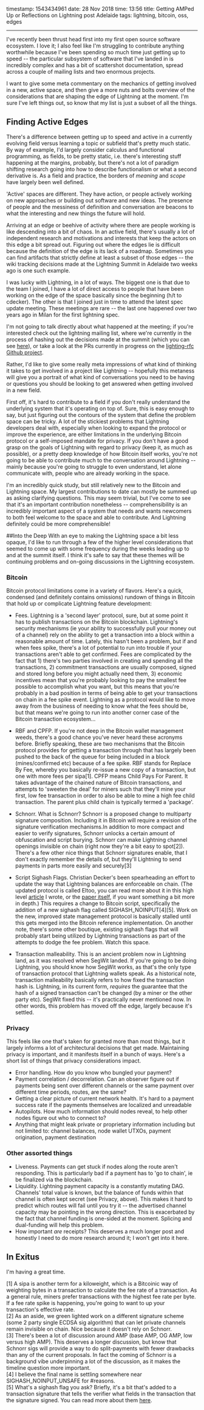 timestamp: 1543434961
date: 28 Nov 2018
time: 13:56
title: Getting AMPed Up or Reflections on Lightning post Adelaide
tags: lightning, bitcoin, oss, edges

---

I've recently been thrust head first into my first open source software ecosystem. I love it; I also feel like I'm struggling to contribute anything worthwhile because I've been spending so much time just getting up to speed -- the particular subsystem of software that I've landed in is incredibly complex and has a bit of scattershot documentation, spread across a couple of mailing lists and two enormous projects.

I want to give some meta commentary on the mechanics of getting involved in a new, active space, and then give a more nuts and bolts overview of the considerations that are shaping the edge of Lightning at the moment. I'm sure I've left things out, so know that my list is just a subset of all the things.

## Finding Active Edges
There's a difference between getting up to speed and active in a currently evolving field versus learning a topic or subfield that's pretty much static. By way of example, I'd largely consider calculus and functional programming, as fields, to be pretty static, i.e. there's interesting stuff happening at the margins, probably, but there's not a lot of paradigm shifting research going into how to describe functionalism or what a second derivative is. As a field and practice, the borders of *meaning* and *scope* have largely been well defined.

'Active' spaces are different. They have action, or people actively working on new approaches or building out software and new ideas. The presence of people and the messiness of definition and conversation are beacons to what the interesting and new things the future will hold.

Arriving at an edge or beehive of activity where there are people working is like descending into a bit of chaos.  In an active field, there's usually a lot of independent research and motivations and interests that keep the actors on this edge a bit spread out. Figuring out where the edges lie is difficult because the definition of the edge is its lack of a roadmap. Sometimes you can find artifacts that strictly define at least a subset of those edges -- the wiki tracking decisions made at the Lightning Summit in Adelaide two weeks ago is one such example.

I was lucky with Lightning, in a lot of ways. The biggest one is that due to the team I joined, I have a lot of direct access to people that have been working on the edge of the space basically since the beginning (h/t to cdecker). The other is that I joined just in time to attend the latest spec update meeting. These meetings are rare -- the last one happened over two years ago in Milan for the first lightning spec.

I'm not going to talk directly about what happened at the meeting; if you're interested check out the lightning mailing list, where we're currently in the process of hashing out the decisions made at the summit (which you can see [here](https://github.com/lightningnetwork/lightning-rfc/wiki/Lightning-Specification-1.1-Proposal-States)), or take a look at the PRs currently in progress on the [lighting-rfc Github project](https://github.com/lightningnetwork/lightning-rfc/pulls).

Rather, I'd like to give some really meta impressions of what kind of thinking it takes to get involved in a project like Lightning -- hopefully this metaness will give you a portrait of what kind of conversations you need to be having or questions you should be looking to get answered when getting involved in a new field.

First off, it's hard to contribute to a field if you don't really understand the underlying system that it's operating on top of. Sure, this is easy enough to say, but just figuring out the contours of the system that define the problem space can be tricky. A lot of the stickiest problems that Lightning developers deal with, especially when looking to expand the protocol or improve the experience, are either limitations in the underlying Bitcoin protocol or a self-imposed mandate for privacy.  If you don't have a good grasp on the goals of Lightning with regard to privacy (keep it, as much as possible), or a pretty deep knowledge of how Bitcoin itself works, you're not going to be able to contribute much to the conversation around Lightning -- mainly because you're going to struggle to even understand, let alone communicate with, people who are already working in the space.

I'm an incredibly quick study, but still relatively new to the Bitcoin and Lightning space. My largest contributions to date can mostly be summed up as asking clarifying questions.  This may seem trivial, but I've come to see that it's an important contribution nonetheless -- comprehensibility is an incredibly important aspect of a system that needs and wants newcomers to both feel welcome to the space and able to contribute. And Lightning definitely could be more comprehensible!

##Into the Deep
With an eye to making the Lightning space a bit less opaque, I'd like to run through a few of the higher level considerations that seemed to come up with some frequency during the weeks leading up to and at the summit itself. I think it's safe to say that these themes will be continuing problems and on-going discussions in the Lightning ecosystem.

### Bitcoin
Bitcoin protocol limitations come in a variety of flavors. Here's a quick, condensed (and definitely contains omissions) rundown of things in Bitcoin that hold up or complicate Lightning feature development:

 - Fees. Lightning is a 'second layer' protocol, sure, but at some point it has to publish transactions on the Bitcoin blockchain. Lightning's security mechanisms (ie your ability to successfully pull your money out of a channel) rely on the ability to get a transaction into a block within a reasonable amount of time. Lately, this hasn't been a problem, but if and when fees spike, there's a lot of potential to run into trouble if your transactions aren't able to get confirmed.  Fees are complicated by the fact that 1) there's two parties involved in creating and spending all the transactions, 2) commitment transactions are usually composed, signed and stored long before you might actually need them, 3) economic incentives mean that you're probably looking to pay the smallest fee possible to accomplish what you want, but this means that you're probably in a bad position in terms of being able to get your transactions on chain in a fee spike event.  Lightning as a protocol would like to move away from the business of needing to know what the fees should be, but that means we're going to run into another corner case of the Bitcoin transaction ecosystem...  

 - RBF and CPFP. If you're not deep in the Bitcoin wallet management weeds, there's a good chance you've never heard these acronyms before. Briefly speaking, these are two mechanisms that the Bitcoin protocol provides for getting a transaction through that has largely been pushed to the back of the queue for being included in a block (mines/confirmed etc) because of a fee spike. RBF stands for Replace By Fee, whereby you basically re-issue a new copy of a transaction, but one with more fees per sipa[1]. CPFP means Child Pays For Parent. It takes advantage of the chained nature of Bitcoin transactions, and attempts to 'sweeten the deal' for miners such that they'll mine your first, low fee transaction in order to also be able to mine a high fee child transaction. The parent plus child chain is typically termed a 'package'.
 -  Schnorr. What is Schnorr?  Schnorr is a proposed change to multiparty signature composition. Including it in Bitcoin will require a revision of the signature verification mechanisms.In addition to more compact and easier to verify signatures, Schnorr unlocks a certain amount of obfuscation and script burying. Schnorr can make Lightning channel openings invisible on chain (right now they're a bit easy to spot[2]). There's a few other nice things that Schnorr signatures enable, that I don't exactly remember the details of, but they'll Lightning to send payments in parts more easily and securely[3]
 - Script Sighash Flags. Christian Decker's been spearheading an effort to update the way that Lightning balances are enforceable on chain. (The updated protocol is called Eltoo, you can read more about it in this high level [article](https://basicbitch.software/posts/2018-10-29-Explaining-Eltoo.html) I wrote, or the [paper itself](https://blockstream.com/eltoo.pdf), if you want something a bit more in depth.) This requires a change to Bitcoin script, specifically the addition of a new sighash flag called SIGHASH_NOINPUT[4][5]. Work on the new, improved state management protocol is basically stalled until this gets merged into the Bitcoin reference implementation. On another note, there's some other boutique, existing sighash flags that will probably start being utilized by Lightning transactions as part of the attempts to dodge the fee problem. Watch this space.
 - Transaction malleability. This is an ancient problem now in Lightning land, as it was resolved when SegWit landed. If you're going to be doing Lightning, you should know how SegWit works, as that's the only type of transaction protocol that Lightning wallets speak.  As a historical note, transaction malleability basically refers to how fixed the transaction hash is. Lightning, in its current form, *requires* the guarantee that the hash of a signed transaction can't be changed (by a miner or the other party etc).  SegWit fixed this -- it's practically never mentioned now. In other words, this problem has moved off the edge, largely because it's settled.

### Privacy
This feels like one that's taken for granted more than most things, but it largely informs a lot of architectural decisions that get made. Maintaining privacy is important, and it manifests itself in a bunch of ways. Here's a short list of things that privacy considerations impact.

- Error handling. How do you know who bungled your payment?   
- Payment correlation / decorrelation. Can an observer figure out if payments being sent over different channels or the same payment over different time periods, routes, are the same?  
- Getting a clear picture of current network health. It's hard to a payment success rate if the payments themselves are localized and unreadable  
- Autopilots. How much information should nodes reveal, to help other nodes figure out who to connect to?  
- Anything that might leak private or proprietary information including but not limited to: channel balances, node wallet UTXOs, payment origination, payment destination  

### Other assorted things
- Liveness. Payments can get stuck if nodes along the route aren't responding. This is particularly bad if a payment has to 'go to chain', ie be finalized via the blockchain. 
- Liquidity. Lightning payment capacity is a constantly mutating DAG. Channels' total value is known, but the balance of funds within that channel is often kept secret (see Privacy, above). This makes it hard to predict which routes will fail until you try it -- the advertised channel capacity may be pointing in the wrong direction. This is exacerbated by the fact that channel funding is one-sided at the moment. Splicing and dual-funding will help this problem.  
- How important *are* receipts? This deserves a much longer post and honestly I need to do more research around it; I won't get into it here.  

## In Exitus
I'm having a great time. 


[1] A sipa is another term for a kiloweight, which is a Bitcoinic way of weighting bytes in a transaction to calculate the fee rate of a transaction. As a general rule, miners prefer transactions with the highest fee rate per byte. If a fee rate spike is happening, you're going to want to up your transaction's effective rate.  
[2]  As an aside, we green lighted work on a different signature scheme (some 2 party single ECDSA sig algorithm) that can let private channels remain invisible on chain. Nice because it doesn't rely on Schnorr.  
[3] There's been a lot of discussion around AMP (base AMP, OG AMP, low versus high AMP). This deserves a longer discussion, but know that Schnorr sigs will provide a way to do split-payments with fewer drawbacks than any of the current proposals. In fact the coming of Schnorr is a background vibe underpinning a lot of the discussion, as it makes the timeline question more important.  
[4] I believe the final name is settling somewhere near SIGHASH\_NOINPUT\_UNSAFE for #reasons.   
[5] What's a sighash flag you ask? Briefly, it's a bit that's added to a transaction signature that tells the verifier what fields in the transaction that the signature signed. You can read more about them [here](https://bitcoin.org/en/developer-guide#signature-hash-types).  
